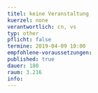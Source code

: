 ```yaml
---
titel: keine Veranstaltung
kuerzel: none
verantwortlich: cn, vs
typ: other
pflicht: false
termine: 2019-04-09 10:00
empfohlene-voraussetzungen: 
published: true
dauer: 180
raum: 3.216
info: 
---
```



